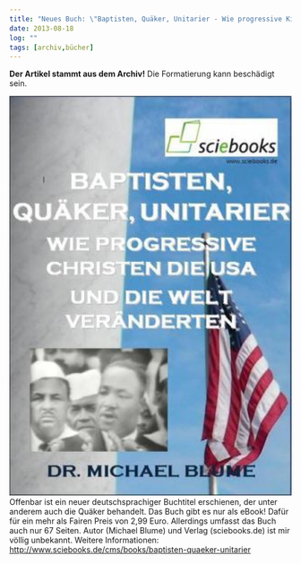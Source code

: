 ```yaml
---
title: "Neues Buch: \"Baptisten, Quäker, Unitarier - Wie progressive Kirchen die USA und die Welt veränderten\""
date: 2013-08-18
log: ""
tags: [archiv,bücher]
---
```

**Der Artikel stammt aus dem Archiv!** Die Formatierung kann beschädigt sein.

![quaker_unitarier.jpg](quaker_unitarier.jpg)
Offenbar ist ein neuer deutschsprachiger Buchtitel erschienen, der unter anderem auch die Quäker behandelt. Das Buch gibt es nur als eBook! Dafür für ein mehr als Fairen Preis von 2,99 Euro. Allerdings umfasst das Buch auch nur  67 Seiten. Autor (Michael Blume) und Verlag (sciebooks.de) ist mir völlig unbekannt. Weitere Informationen: http://www.sciebooks.de/cms/books/baptisten-quaeker-unitarier 
<!--break-->

